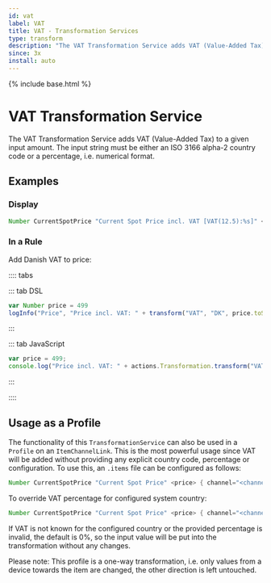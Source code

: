```yaml
---
id: vat
label: VAT
title: VAT - Transformation Services
type: transform
description: "The VAT Transformation Service adds VAT (Value-Added Tax) to a given input amount."
since: 3x
install: auto
---
```


<!-- Attention authors: Do not edit directly. Please add your changes to the appropriate source repository -->

{% include base.html %}

# VAT Transformation Service

The VAT Transformation Service adds VAT (Value-Added Tax) to a given input amount.
The input string must be either an ISO 3166 alpha-2 country code or a percentage, i.e. numerical format.

## Examples

### Display

```java
Number CurrentSpotPrice "Current Spot Price incl. VAT [VAT(12.5):%s]" <price>
```

### In a Rule

Add Danish VAT to price:

:::: tabs

::: tab DSL

```javascript
var Number price = 499
logInfo("Price", "Price incl. VAT: " + transform("VAT", "DK", price.toString))
```

:::

::: tab JavaScript

```javascript
var price = 499;
console.log("Price incl. VAT: " + actions.Transformation.transform("VAT", "DK", price.toString()));
```

:::

::::

## Usage as a Profile

The functionality of this `TransformationService` can also be used in a `Profile` on an `ItemChannelLink`.
This is the most powerful usage since VAT will be added without providing any explicit country code, percentage or configuration.
To use this, an `.items` file can be configured as follows:

```java
Number CurrentSpotPrice "Current Spot Price" <price> { channel="<channelUID>" [profile="transform:VAT"] }
```

To override VAT percentage for configured system country:

```java
Number CurrentSpotPrice "Current Spot Price" <price> { channel="<channelUID>" [profile="transform:VAT", percentage="12.5"] }
```

If VAT is not known for the configured country or the provided percentage is invalid, the default is 0%, so the input value will be put into the transformation without any changes.

Please note: This profile is a one-way transformation, i.e. only values from a device towards the item are changed, the other direction is left untouched.
